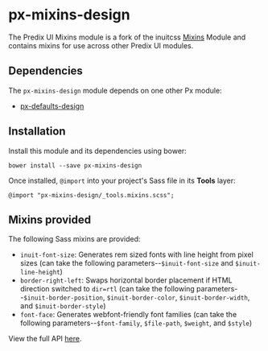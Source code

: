# px-mixins-design

The Predix UI Mixins module is a fork of the inuitcss [Mixins](https://github.com/inuitcss/tools.mixins) Module and contains mixins for use across other Predix UI modules.

## Dependencies

The `px-mixins-design` module depends on one other Px module:

* [px-defaults-design](https://github.com/PredixDev/px-defaults-design)

## Installation

Install this module and its dependencies using bower:

    bower install --save px-mixins-design

Once installed, `@import` into your project's Sass file in its **Tools** layer:

    @import "px-mixins-design/_tools.mixins.scss";

## Mixins provided

The following Sass mixins are provided:

* `inuit-font-size`: Generates rem sized fonts with line height from pixel sizes (can take the following parameters--`$inuit-font-size` and `$inuit-line-height`)
* `border-right-left`: Swaps horizontal border placement if HTML direction switched to `dir=rtl` (can take the following parameters--`$inuit-border-position`, `$inuit-border-color`, `$inuit-border-width`, and `$inuit-border-style`)
* `font-face`: Generates webfont-friendly font families (can take the following parameters--`$font-family`, `$file-path`, `$weight`, and `$style`)

View the full API [here](http://predixdev.github.io/px-mixins-design/sassdoc/).
